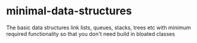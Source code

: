 # minimal-data-structures
The basic data structures link lists, queues, stacks, trees etc with minimum required functionality so that you don't need build in bloated classes
